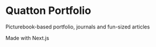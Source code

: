 # Quatton Portfolio

Picturebook-based portfolio, journals and fun-sized articles

Made with Next.js
